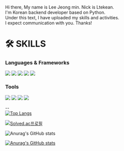 Hi there, My name is Lee Jeong min. Nick is Ltekean.
<br>
I'm Korean backend developer based on Python.
<br>
Under this text, I have uploaded my skills and activities.
<br>
I expect communication with you. Thanks!


# 🛠️ SKILLS

### Languages & Frameworks
<img src="https://img.shields.io/badge/python-3776AB?style=for-the-badge&logo=python&logoColor=white"> <img src="https://img.shields.io/badge/django-092E20?style=for-the-badge&logo=django&logoColor=white"> <img src="https://img.shields.io/badge/html5-E34F26?style=for-the-badge&logo=html5&logoColor=white"> <img src="https://img.shields.io/badge/css-1572B6?style=for-the-badge&logo=css3&logoColor=white"> <img src="https://img.shields.io/badge/javascript-F7DF1E?style=for-the-badge&logo=javascript&logoColor=black">

### Tools
<img src="https://img.shields.io/badge/GitHub-100000?style=for-the-badge&logo=github&logoColor=white"> <img src="https://img.shields.io/badge/git-F05032?style=for-the-badge&logo=git&logoColor=white"> <img src="https://img.shields.io/badge/Visual%20Studio%20Code-007ACC.svg?&style=for-the-badge&logo=Visual%20Studio%20Code&logoColor=white"> <img src="https://img.shields.io/badge/notion-000000.svg?&style=for-the-badge&logo=notion&logoColor=white">


--
<br>
[![Top Langs](https://github-readme-stats.vercel.app/api/top-langs/?username=ltekean)](https://github.com/anuraghazra/github-readme-stats)
<br>

[![Solved.ac프로필](http://mazassumnida.wtf/api/v2/generate_badge?boj=ltekean)](https://solved.ac/ltekean)
<br>  

![Anurag's GitHub stats](https://github-readme-stats.vercel.app/api?username=ltekean&hide=contribs,prs&show_icons=true&theme=graywhite)
<br>

[![Anurag's GitHub stats](https://github-readme-stats.vercel.app/api?username=ltekean)](https://github.com/anuraghazra/github-readme-stats)
<br>

<!---
ltekean/ltekean is a ✨ special ✨ repository because its `README.md` (this file) appears on your GitHub profile.
You can click the Preview link to take a look at your changes.
--->
